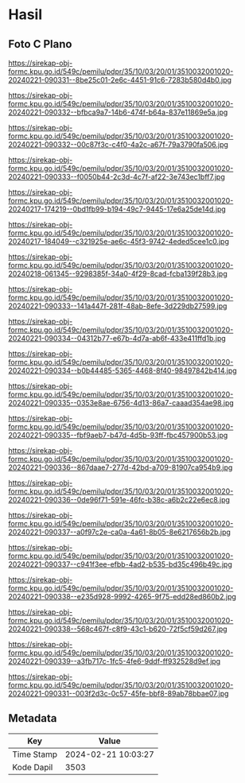 # Hasil

## Foto C Plano

https://sirekap-obj-formc.kpu.go.id/549c/pemilu/pdpr/35/10/03/20/01/3510032001020-20240221-090331--8be25c01-2e6c-4451-91c6-7283b580d4b0.jpg

https://sirekap-obj-formc.kpu.go.id/549c/pemilu/pdpr/35/10/03/20/01/3510032001020-20240221-090332--bfbca9a7-14b6-474f-b64a-837e11869e5a.jpg

https://sirekap-obj-formc.kpu.go.id/549c/pemilu/pdpr/35/10/03/20/01/3510032001020-20240221-090332--00c87f3c-c4f0-4a2c-a67f-79a3790fa506.jpg

https://sirekap-obj-formc.kpu.go.id/549c/pemilu/pdpr/35/10/03/20/01/3510032001020-20240221-090333--f0050b44-2c3d-4c7f-af22-3e743ec1bff7.jpg

https://sirekap-obj-formc.kpu.go.id/549c/pemilu/pdpr/35/10/03/20/01/3510032001020-20240217-174219--0bd1fb99-b194-49c7-9445-17e6a25de14d.jpg

https://sirekap-obj-formc.kpu.go.id/549c/pemilu/pdpr/35/10/03/20/01/3510032001020-20240217-184049--c321925e-ae6c-45f3-9742-4eded5cee1c0.jpg

https://sirekap-obj-formc.kpu.go.id/549c/pemilu/pdpr/35/10/03/20/01/3510032001020-20240218-061345--9298385f-34a0-4f29-8cad-fcba139f28b3.jpg

https://sirekap-obj-formc.kpu.go.id/549c/pemilu/pdpr/35/10/03/20/01/3510032001020-20240221-090333--141a447f-281f-48ab-8efe-3d229db27599.jpg

https://sirekap-obj-formc.kpu.go.id/549c/pemilu/pdpr/35/10/03/20/01/3510032001020-20240221-090334--04312b77-e67b-4d7a-ab6f-433e411ffd1b.jpg

https://sirekap-obj-formc.kpu.go.id/549c/pemilu/pdpr/35/10/03/20/01/3510032001020-20240221-090334--b0b44485-5365-4468-8f40-98497842b414.jpg

https://sirekap-obj-formc.kpu.go.id/549c/pemilu/pdpr/35/10/03/20/01/3510032001020-20240221-090335--0353e8ae-6756-4d13-86a7-caaad354ae98.jpg

https://sirekap-obj-formc.kpu.go.id/549c/pemilu/pdpr/35/10/03/20/01/3510032001020-20240221-090335--fbf9aeb7-b47d-4d5b-93ff-fbc457900b53.jpg

https://sirekap-obj-formc.kpu.go.id/549c/pemilu/pdpr/35/10/03/20/01/3510032001020-20240221-090336--867daae7-277d-42bd-a709-81907ca954b9.jpg

https://sirekap-obj-formc.kpu.go.id/549c/pemilu/pdpr/35/10/03/20/01/3510032001020-20240221-090336--0de96f71-591e-46fc-b38c-a6b2c22e6ec8.jpg

https://sirekap-obj-formc.kpu.go.id/549c/pemilu/pdpr/35/10/03/20/01/3510032001020-20240221-090337--a0f97c2e-ca0a-4a61-8b05-8e6217656b2b.jpg

https://sirekap-obj-formc.kpu.go.id/549c/pemilu/pdpr/35/10/03/20/01/3510032001020-20240221-090337--c941f3ee-efbb-4ad2-b535-bd35c496b49c.jpg

https://sirekap-obj-formc.kpu.go.id/549c/pemilu/pdpr/35/10/03/20/01/3510032001020-20240221-090338--e235d928-9992-4265-9f75-edd28ed860b2.jpg

https://sirekap-obj-formc.kpu.go.id/549c/pemilu/pdpr/35/10/03/20/01/3510032001020-20240221-090338--568c467f-c8f9-43c1-b620-72f5cf59d267.jpg

https://sirekap-obj-formc.kpu.go.id/549c/pemilu/pdpr/35/10/03/20/01/3510032001020-20240221-090339--a3fb717c-1fc5-4fe6-9ddf-ff932528d9ef.jpg

https://sirekap-obj-formc.kpu.go.id/549c/pemilu/pdpr/35/10/03/20/01/3510032001020-20240221-090331--003f2d3c-0c57-45fe-bbf8-89ab78bbae07.jpg


## Metadata

| Key        | Value               |
| ---------- | ------------------- |
| Time Stamp | 2024-02-21 10:03:27 |
| Kode Dapil | 3503                |



